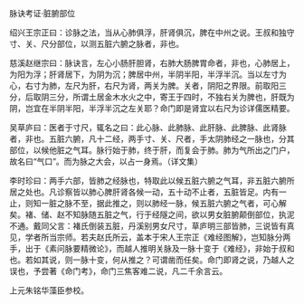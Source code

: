 脉诀考证·脏腑部位

绍兴王宗正曰：诊脉之法，当从心肺俱浮，肝肾俱沉，脾在中州之说。王叔和独守寸、关、尺分部位，以测五脏六腑之脉者，非也。

慈溪赵继宗曰：脉诀言，左心小肠肝胆肾，右肺大肠脾胃命者，非也，心肺居上，为阳为浮；肝肾居下，为阴为沉；脾居中州，半阴半阳，半浮半沉。当以左寸为心，右寸为肺，左尺为肝，右尺为肾，两关为脾。关者，阴阳之界限。前取阳三分，后取阴三分，所谓土居金木水火之中，寄王于四时，不独右关为脾也，肝既为阴，岂宜在半阴半阳，半浮半沉之左关耶？命门即是肾宜以右尺为诊详儒医精要。

吴草庐曰：医者于寸尺，辄名之曰：此心脉、此肺脉、此肝脉、此脾脉、此肾脉者，非也。五脏六腑，凡十二经，两手寸、关、尺者，手太阴肺经之一脉也，分其部位，以候他脏之气耳。脉行始于肺，终于肝，而复会于肺。肺为气所出之门户，故名曰“气口”。而为脉之大会，以占一身焉。（详文集）

李时珍曰：两手六部，皆肺之经脉也，特取此以候五脏六腑之气耳，非五脏六腑所居之处也。凡诊察皆以肺心脾肝肾各候一动，五十动不止者，五脏皆足。内有一止，则知一脏之脉不至，据此推之，则以肺经一脉，候五脏六腑之气者，可心解矣。褚、储、赵不知脉随五脏之气，行于经隧之间，欲以男女脏腑颠倒部位，执泥不通。戴同父言：褚氏倒装五脏，丹溪别男女尺寸，草庐明三部皆肺，三说皆有真见，学者所当宗师。若夫赵氏所云，盖本于宋人王宗正《难经图解》，岂知脉分两手，出于《素问脉要精微论》，而越人推明关脉及一脉十变于《难经》，非始于叔和也。若如其说，则一脉十变，何从推之？可谓凿而任矣。命门即肾之说，乃越人之误也，予尝著《命门考》，命门三焦客难二说，凡二千余言云。

上元朱铭华藻臣参校。

